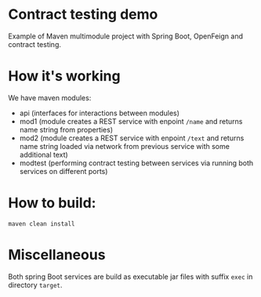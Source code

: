 # Contract testing demo
Example of Maven multimodule project with Spring Boot, OpenFeign and contract testing. 

# How it's working
We have maven modules:
- api (interfaces for interactions between modules)
- mod1 (module creates a REST service with enpoint `/name` and returns name string from properties)
- mod2 (module creates a REST service with enpoint `/text` and returns name string loaded via network from previous service with some additional text)
- modtest (performing contract testing between services via running both services on different ports)

# How to build:
`maven clean install`

# Miscellaneous
Both spring Boot services are build as executable jar files with suffix `exec` in directory `target`.
